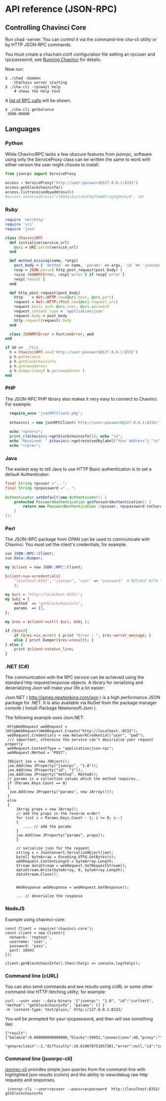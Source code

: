 # __API reference (JSON-RPC)__

## __Controlling Chavinci Core__
Run chad -server. You can control it via the command-line cha-cli utility or by HTTP JSON-RPC commands.

You must create a chachain.conf configuration file setting an rpcuser and rpcpassword; see <ins style="text-decoration:underline;text-decoration-color: #526cfe;">[Running Chavinci](/developer/node/node/)</ins> for details.


Now run:
```shell
$ ./chad -daemon
    ChaChain server starting
$ ./cha-cli -rpcwait help
    # shows the help text
```

A <ins style="text-decoration:underline;text-decoration-color: #526cfe;">[list of RPC calls](/developer/rpc/)</ins>  will be shown.

```shell
$ ./cha-cli getbalance
 2000.00000
```

## __Languages__

### Python

While ChavinciRPC lacks a few obscure features from jsonrpc, software using only the ServiceProxy class can be written the same to work with either version the user might choose to install:

```python
from jsonrpc import ServiceProxy
  
access = ServiceProxy("http://user:password@127.0.0.1:8332")
access.getblockchaininfo()
access.listreceivedbyaddress(6)
#access.sendtoaddress("c7669qi6uJio8xF9qfhoWNTroghgXkm5yA", 10)
```

### Ruby

```ruby
require 'net/http'
require 'uri'
require 'json'

class ChavinciRPC
  def initialize(service_url)
    @uri = URI.parse(service_url)
  end

  def method_missing(name, *args)
    post_body = { 'method' => name, 'params' => args, 'id' => 'jsonrpc' }.to_json
    resp = JSON.parse( http_post_request(post_body) )
    raise JSONRPCError, resp['error'] if resp['error']
    resp['result']
  end

  def http_post_request(post_body)
    http    = Net::HTTP.new(@uri.host, @uri.port)
    request = Net::HTTP::Post.new(@uri.request_uri)
    request.basic_auth @uri.user, @uri.password
    request.content_type = 'application/json'
    request.body = post_body
    http.request(request).body
  end

  class JSONRPCError < RuntimeError; end
end

if $0 == __FILE__
  h = ChavinciRPC.new('http://user:password@127.0.0.1:8332')
  p h.getbalance
  p h.getblockchaininfo
  p h.getnewaddress
  p h.dumpprivkey( h.getnewaddress )
end
```


### PHP
The JSON-RPC PHP library also makes it very easy to connect to Chavinci. For example:
```php
  require_once 'jsonRPCClient.php';
  
  $chavinci = new jsonRPCClient('http://user:password@127.0.0.1:8332/');
   
  echo "<pre>\n";
  print_r($chavinci->getblockchaininfo()); echo "\n";
  echo "Received: ".$chavinci->getreceivedbylabel("Your Address")."\n";
  echo "</pre>";
```

### Java

The easiest way to tell Java to use HTTP Basic authentication is to set a default Authenticator:

```java 
final String rpcuser ="...";
final String rpcpassword ="...";
  
Authenticator.setDefault(new Authenticator() {
    protected PasswordAuthentication getPasswordAuthentication() {
        return new PasswordAuthentication (rpcuser, rpcpassword.toCharArray());
    }
});
```

### Perl
The JSON::RPC package from CPAN can be used to communicate with Chavinci. You must set the client's credentials; for example:

```perl
use JSON::RPC::Client;
use Data::Dumper;

my $client = new JSON::RPC::Client;

$client->ua->credentials(
    'localhost:8332', 'jsonrpc', 'user' => 'password'  # REPLACE WITH YOUR chachain.conf rpcuser/rpcpassword
    );

my $uri = 'http://localhost:8332/';
my $obj = {
    method  => 'getblockchaininfo',
    params  => [],
};

my $res = $client->call( $uri, $obj );

if ($res){
    if ($res->is_error) { print "Error : ", $res->error_message; }
    else { print Dumper($res->result); }
} else {
    print $client->status_line;
}
```


### .NET (C#)

The communication with the RPC service can be achieved using the standard http request/response objects. A library for serializing and deserializing Json will make your life a lot easier:

Json.NET ( http://james.newtonking.com/json ) is a high performance JSON package for .NET. It is also available via NuGet from the package manager console ( Install-Package Newtonsoft.Json ).

The following example uses Json.NET:

```
 HttpWebRequest webRequest = (HttpWebRequest)WebRequest.Create("http://localhost.:8332");
 webRequest.Credentials = new NetworkCredential("user", "pwd");
 /// important, otherwise the service can't desirialse your request properly
 webRequest.ContentType = "application/json-rpc";
 webRequest.Method = "POST";
  
 JObject joe = new JObject();
 joe.Add(new JProperty("jsonrpc", "1.0"));
 joe.Add(new JProperty("id", "1"));
 joe.Add(new JProperty("method", Method));
 // params is a collection values which the method requires..
 if (Params.Keys.Count == 0)
 {
  joe.Add(new JProperty("params", new JArray()));
 }
 else
 {
     JArray props = new JArray();
     // add the props in the reverse order!
     for (int i = Params.Keys.Count - 1; i >= 0; i--)
     {
        .... // add the params
     }
     joe.Add(new JProperty("params", props));
     }
  
     // serialize json for the request
     string s = JsonConvert.SerializeObject(joe);
     byte[] byteArray = Encoding.UTF8.GetBytes(s);
     webRequest.ContentLength = byteArray.Length;
     Stream dataStream = webRequest.GetRequestStream();
     dataStream.Write(byteArray, 0, byteArray.Length);
     dataStream.Close();
     
     
     WebResponse webResponse = webRequest.GetResponse();
     
     ... // deserialze the response
```

### NodeJS

Example using chavinci-core:

```
const Client = require('chavinci-core');
const client = new Client({ 
  network: 'regtest', 
  username: 'user', 
  password: 'pass', 
  port: 18443 
});

client.getBlockchainInfo().then((help) => console.log(help));
```

### Command line (cURL)
You can also send commands and see results using cURL or some other command-line HTTP-fetching utility; for example:
```
curl --user user --data-binary '{"jsonrpc": "1.0", "id":"curltest", "method": "getblockchaininfo", "params": [] }' 
-H 'content-type: text/plain;' http://127.0.0.1:8332/
```
You will be prompted for your rpcpassword, and then will see something like:
```
{"result":{"balance":0.000000000000000,"blocks":59952,"connections":48,"proxy":"","generate":false,
    "genproclimit":-1,"difficulty":16.61907875185736},"error":null,"id":"curltest"}
```

### Command line (jsonrpc-cli)

<ins style="text-decoration:underline;text-decoration-color: #526cfe;">[jsonrpc-cli](https://github.com/dan-da/jsonrpc-cli)</ins> provides simple json queries from the command-line with highlighted json results (colors) and the ability to view/debug raw http requests and responses.

```
 jsonrpc-cli --user=rpcuser --pass=rpcpassword  http://localhost:8332/ getblockchaininfo
```